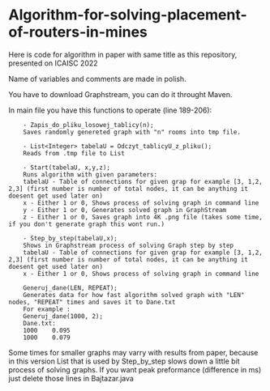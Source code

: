 # Algorithm-for-solving-placement-of-routers-in-mines

Here is code for algorithm in paper with same title as this repository, presented on ICAISC 2022

Name of variables and comments are made in polish.

You have to download Graphstream, you can do it throught Maven.

In main file you have this functions to operate (line 189-206):

        - Zapis_do_pliku_losowej_tablicy(n);
        Saves randomly genereted graph with "n" rooms into tmp file.
        
        - List<Integer> tabelaU = Odczyt_tablicyU_z_pliku();
        Reads from .tmp file to List
        
        - Start(tabelaU, x,y,z);
        Runs algorithm with given parameters:
        tabelaU - Table of connections for given grap for example [3, 1,2, 2,3] (first number is number of total nodes, it can be anything it doesent get used later on)
        x - Either 1 or 0, Shows process of solving graph in command line
        y - Either 1 or 0, Generates solved graph in GraphStream
        z - Either 1 or 0, Saves graph into 4K .png file (takes some time, if you don't generate graph this wont run.)
        
        - Step_by_step(tabelaU,x);
        Shows in Graphstream process of solving Graph step by step
        tabelaU - Table of connections for given grap for example [3, 1,2, 2,3] (first number is number of total nodes, it can be anything it doesent get used later on)
        x - Either 1 or 0, Shows process of solving graph in command line
        
        Generuj_dane(LEN, REPEAT);
        Generates data for how fast algorithm solved graph with "LEN" nodes, "REPEAT" times and saves it to Dane.txt
        For example :
        Generuj_dane(1000, 2);
        Dane.txt:
        1000	0.095
        1000	0.079
        
        
Some times for smaller graphs may varry with results from paper, because in this version List that is used by Step_by_step slows down a little bit process of solving graphs. If you want peak preformance (difference in ms) just delete those lines in Bajtazar.java
